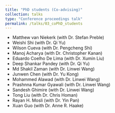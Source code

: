 ```yaml
---
title: "PhD students (Co-advising)"
collection: talks
type: "Conference proceedings talk"
permalink: /talks/03_coPhD_students
---
```


* Matthew van Niekerk (with Dr. Stefan Preble)
* Weishi Shi (with Dr. Qi Yu)
* Wilson Cueva (with Dr. Pengcheng Shi)
* Manoj Acharya (with Dr. Christopher Kanan)
* Eduardo Coelho De Lima (with Dr. Xumin Liu)
* Deep Shankar Pandey (with Dr. Qi Yu)
* Md Shakil Zaman (with Dr. Linwei Wang)
* Junwen Chen (with Dr. Yu Kong)
* Mohammed Alawad (with Dr. Linwei Wang)
* Prashnna Kumar Gyawali (with Dr. Linwei Wang)
* Sandesh Ghimire (with Dr. Linwei Wang)
* Tong Liu (with Dr. Chris Homan)
* Rayan H. Mosli (with Dr. Yin Pan)
* Xuan Guo (with Dr. Anne R. Haake)
